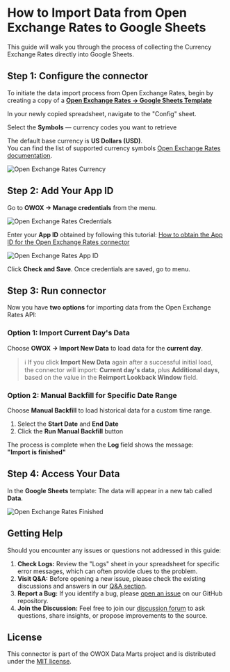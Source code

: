 # How to Import Data from Open Exchange Rates to Google Sheets

This guide will walk you through the process of collecting the Currency Exchange Rates directly into Google Sheets.

## Step 1: Configure the connector

To initiate the data import process from Open Exchange Rates, begin by creating a copy of a [**Open Exchange Rates → Google Sheets Template**](https://docs.google.com/spreadsheets/d/1rvjCh_aGAcYgZRPzrePhkginVH6pJ5GoyN51z5HJD_I/copy)

In your newly copied spreadsheet, navigate to the "Config" sheet.

Select the **Symbols** — currency codes you want to retrieve

The default base currency is **US Dollars (USD)**.  
You can find the list of supported currency symbols [Open Exchange Rates documentation](https://docs.openexchangerates.org/reference/supported-currencies).

![Open Exchange Rates Currency](/packages/connectors/src/Sources/OpenExchangeRates/res/openrates_currency.png)

## Step 2: Add Your App ID

Go to **OWOX → Manage credentials** from the menu.

![Open Exchange Rates Credentials](/packages/connectors/src/Sources/OpenExchangeRates/res/openrates_credentials.png)

Enter your **App ID** obtained by following this tutorial:  [How to obtain the App ID for the Open Exchange Rates connector](/packages/connectors/src/Sources/OpenExchangeRates/CREDENTIALS.md)

![Open Exchange Rates App ID](/packages/connectors/src/Sources/OpenExchangeRates/res/openrates_appid.png)

Click **Check and Save**. Once credentials are saved, go to menu.

## Step 3: Run connector

Now you have **two options** for importing data from the Open Exchange Rates API:

### Option 1: Import Current Day's Data

Choose **OWOX → Import New Data** to load data for the **current day**.

> ℹ️ If you click **Import New Data** again after a successful initial load,  
> the connector will import: **Current day's data**, plus **Additional days**, based on the value in the **Reimport Lookback Window** field.

### Option 2: Manual Backfill for Specific Date Range

Choose **Manual Backfill** to load historical data for a custom time range.

1. Select the **Start Date** and **End Date**  
2. Click the **Run Manual Backfill** button

The process is complete when the **Log** field shows the message:  
**"Import is finished"**  

## Step 4: Access Your Data

In the **Google Sheets** template:
The data will appear in a new tab called **Data**.  

![Open Exchange Rates Finished](/packages/connectors/src/Sources/OpenExchangeRates/res/openrates_finished.png)

## Getting Help

Should you encounter any issues or questions not addressed in this guide:

1. **Check Logs:** Review the "Logs" sheet in your spreadsheet for specific error messages, which can often provide clues to the problem.
2. **Visit Q&A:** Before opening a new issue, please check the existing discussions and answers in our [Q&A section](https://github.com/OWOX/owox-data-marts/discussions/categories/q-a).
3. **Report a Bug:** If you identify a bug, please [open an issue](https://github.com/OWOX/owox-data-marts/issues) on our GitHub repository.
4. **Join the Discussion:** Feel free to join our [discussion forum](https://github.com/OWOX/owox-data-marts/discussions) to ask questions, share insights, or propose improvements to the source.

## License

This connector is part of the OWOX Data Marts project and is distributed under the [MIT license](/licenses/MIT.md).

